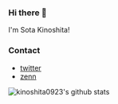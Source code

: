 ### Hi there 👋

I'm Sota Kinoshita!

### Contact
- [twitter](https://twitter.com/sota_kinoshita)
- [zenn](https://zenn.dev/kinoshita0923)

![kinoshita0923's github stats](https://github-readme-stats.vercel.app/api?username=kinoshita0923&theme=react)
